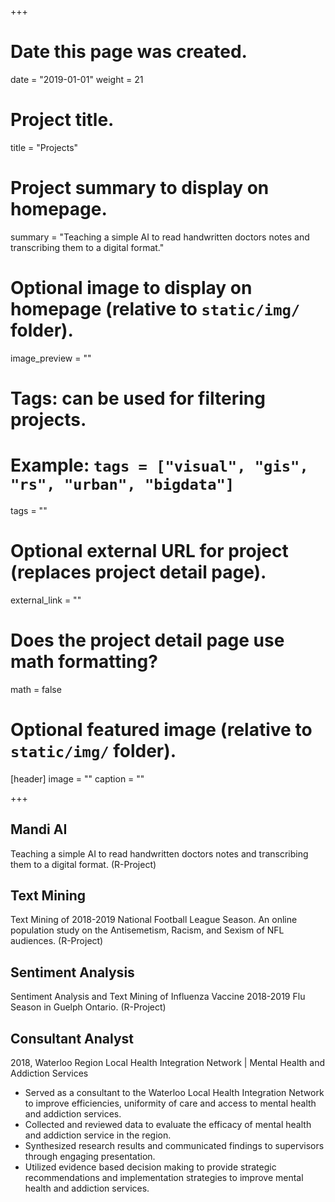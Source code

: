 +++
# Date this page was created.
date = "2019-01-01"
weight = 21
# Project title.
title = "Projects"

# Project summary to display on homepage.
summary = "Teaching a simple AI to read handwritten doctors notes and transcribing them to a digital format."

# Optional image to display on homepage (relative to `static/img/` folder).
image_preview = ""

# Tags: can be used for filtering projects.
# Example: `tags = ["visual", "gis", "rs", "urban", "bigdata"]`
tags = ""

# Optional external URL for project (replaces project detail page).
external_link = ""

# Does the project detail page use math formatting?
math = false

# Optional featured image (relative to `static/img/` folder).
[header]
image = ""
caption = ""

+++
## Mandi AI
Teaching a simple AI to read handwritten doctors notes and transcribing them to a digital format. (R-Project)
## Text Mining 
Text Mining of 2018-2019 National Football League Season. An online population study on the Antisemetism, Racism, and Sexism of NFL audiences. (R-Project)
## Sentiment Analysis 
Sentiment Analysis and Text Mining of Influenza Vaccine 2018-2019 Flu Season in Guelph Ontario. (R-Project)
## Consultant Analyst 
2018, Waterloo Region Local Health Integration Network | Mental Health and Addiction Services
-	Served as a consultant to the Waterloo Local Health Integration Network to improve efficiencies, uniformity of care and access to mental health and addiction services. 
-	Collected and reviewed data to evaluate the efficacy of mental health and addiction service in the region.
-	Synthesized research results and communicated findings to supervisors through engaging presentation.
-	Utilized evidence based decision making to provide strategic recommendations and implementation strategies to improve mental health and addiction services.



